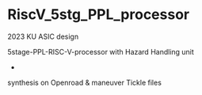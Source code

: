 # RiscV_5stg_PPL_processor

2023 KU ASIC design


5stage-PPL-RISC-V-processor with Hazard Handling unit


+

synthesis on Openroad  & maneuver Tickle files
